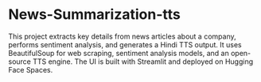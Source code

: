 # News-Summarization-tts
This project extracts key details from news articles about a company, performs sentiment analysis, and generates a Hindi TTS output. It uses BeautifulSoup for web scraping, sentiment analysis models, and an open-source TTS engine. The UI is built with Streamlit and deployed on Hugging Face Spaces.
